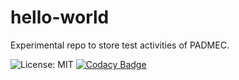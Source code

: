 # hello-world
Experimental repo to store test activities of PADMEC.

![License: MIT](https://img.shields.io/badge/License-MIT-blue.svg)    [![Codacy Badge](https://api.codacy.com/project/badge/Grade/f027adeb6f70403b9259d1210058d12a)](https://www.codacy.com/app/renatattavares/hello-world?utm_source=github.com&amp;utm_medium=referral&amp;utm_content=renatattavares/hello-world&amp;utm_campaign=Badge_Grade)


